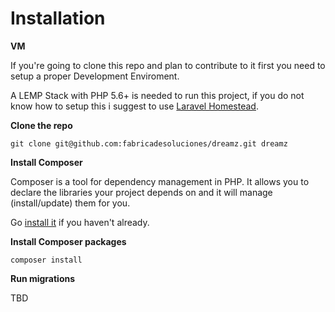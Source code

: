 # Installation


**VM**

If you're going to clone this repo and plan to contribute to it first you need to setup a proper Development Enviroment.

A LEMP Stack with PHP 5.6+ is needed to run this project, if you do not know how to setup this i suggest to use [Laravel Homestead](https://www.youtube.com/watch?v=tbPGuikTzKk).


**Clone the repo**

```
git clone git@github.com:fabricadesoluciones/dreamz.git dreamz
```

**Install Composer**

Composer is a tool for dependency management in PHP. It allows you to declare the libraries your project depends on and it will manage (install/update) them for you.

Go [install it](https://getcomposer.org/doc/00-intro.md) if you haven't already.


**Install Composer packages**

```
composer install
```

**Run migrations**

TBD
